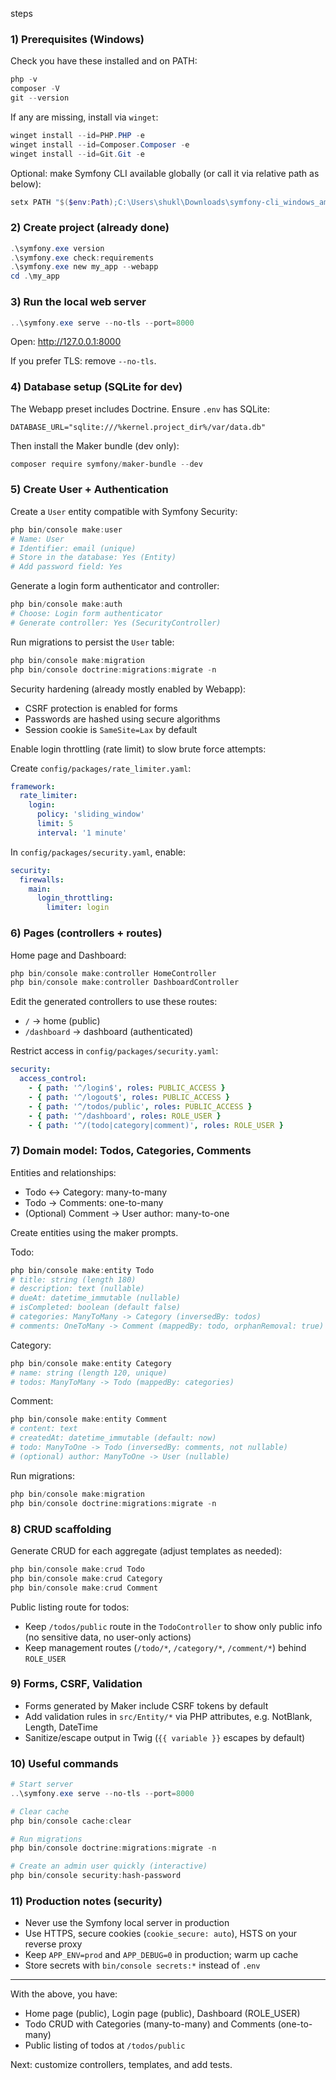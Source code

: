 steps

### 1) Prerequisites (Windows)

Check you have these installed and on PATH:

```powershell
php -v
composer -V
git --version
```

If any are missing, install via `winget`:

```powershell
winget install --id=PHP.PHP -e
winget install --id=Composer.Composer -e
winget install --id=Git.Git -e
```

Optional: make Symfony CLI available globally (or call it via relative path as below):

```powershell
setx PATH "$($env:Path);C:\Users\shukl\Downloads\symfony-cli_windows_amd64"
```

### 2) Create project (already done)

```powershell
.\symfony.exe version
.\symfony.exe check:requirements
.\symfony.exe new my_app --webapp
cd .\my_app
```

### 3) Run the local web server

```powershell
..\symfony.exe serve --no-tls --port=8000
```

Open: http://127.0.0.1:8000

If you prefer TLS: remove `--no-tls`.

### 4) Database setup (SQLite for dev)

The Webapp preset includes Doctrine. Ensure `.env` has SQLite:

```
DATABASE_URL="sqlite:///%kernel.project_dir%/var/data.db"
```

Then install the Maker bundle (dev only):

```powershell
composer require symfony/maker-bundle --dev
```

### 5) Create User + Authentication

Create a `User` entity compatible with Symfony Security:

```powershell
php bin/console make:user
# Name: User
# Identifier: email (unique)
# Store in the database: Yes (Entity)
# Add password field: Yes
```

Generate a login form authenticator and controller:

```powershell
php bin/console make:auth
# Choose: Login form authenticator
# Generate controller: Yes (SecurityController)
```

Run migrations to persist the `User` table:

```powershell
php bin/console make:migration
php bin/console doctrine:migrations:migrate -n
```

Security hardening (already mostly enabled by Webapp):
- CSRF protection is enabled for forms
- Passwords are hashed using secure algorithms
- Session cookie is `SameSite=Lax` by default

Enable login throttling (rate limit) to slow brute force attempts:

Create `config/packages/rate_limiter.yaml`:

```yaml
framework:
  rate_limiter:
    login:
      policy: 'sliding_window'
      limit: 5
      interval: '1 minute'
```

In `config/packages/security.yaml`, enable:

```yaml
security:
  firewalls:
    main:
      login_throttling:
        limiter: login
```

### 6) Pages (controllers + routes)

Home page and Dashboard:

```powershell
php bin/console make:controller HomeController
php bin/console make:controller DashboardController
```

Edit the generated controllers to use these routes:
- `/` → home (public)
- `/dashboard` → dashboard (authenticated)

Restrict access in `config/packages/security.yaml`:

```yaml
security:
  access_control:
    - { path: '^/login$', roles: PUBLIC_ACCESS }
    - { path: '^/logout$', roles: PUBLIC_ACCESS }
    - { path: '^/todos/public', roles: PUBLIC_ACCESS }
    - { path: '^/dashboard', roles: ROLE_USER }
    - { path: '^/(todo|category|comment)', roles: ROLE_USER }
```

### 7) Domain model: Todos, Categories, Comments

Entities and relationships:
- Todo ↔ Category: many-to-many
- Todo → Comments: one-to-many
- (Optional) Comment → User author: many-to-one

Create entities using the maker prompts.

Todo:

```powershell
php bin/console make:entity Todo
# title: string (length 180)
# description: text (nullable)
# dueAt: datetime_immutable (nullable)
# isCompleted: boolean (default false)
# categories: ManyToMany -> Category (inversedBy: todos)
# comments: OneToMany -> Comment (mappedBy: todo, orphanRemoval: true)
```

Category:

```powershell
php bin/console make:entity Category
# name: string (length 120, unique)
# todos: ManyToMany -> Todo (mappedBy: categories)
```

Comment:

```powershell
php bin/console make:entity Comment
# content: text
# createdAt: datetime_immutable (default: now)
# todo: ManyToOne -> Todo (inversedBy: comments, not nullable)
# (optional) author: ManyToOne -> User (nullable)
```

Run migrations:

```powershell
php bin/console make:migration
php bin/console doctrine:migrations:migrate -n
```

### 8) CRUD scaffolding

Generate CRUD for each aggregate (adjust templates as needed):

```powershell
php bin/console make:crud Todo
php bin/console make:crud Category
php bin/console make:crud Comment
```

Public listing route for todos:
- Keep `/todos/public` route in the `TodoController` to show only public info (no sensitive data, no user-only actions)
- Keep management routes (`/todo/*`, `/category/*`, `/comment/*`) behind `ROLE_USER`

### 9) Forms, CSRF, Validation

- Forms generated by Maker include CSRF tokens by default
- Add validation rules in `src/Entity/*` via PHP attributes, e.g. NotBlank, Length, DateTime
- Sanitize/escape output in Twig (`{{ variable }}` escapes by default)

### 10) Useful commands

```powershell
# Start server
..\symfony.exe serve --no-tls --port=8000

# Clear cache
php bin/console cache:clear

# Run migrations
php bin/console doctrine:migrations:migrate -n

# Create an admin user quickly (interactive)
php bin/console security:hash-password
```

### 11) Production notes (security)

- Never use the Symfony local server in production
- Use HTTPS, secure cookies (`cookie_secure: auto`), HSTS on your reverse proxy
- Keep `APP_ENV=prod` and `APP_DEBUG=0` in production; warm up cache
- Store secrets with `bin/console secrets:*` instead of `.env`

---

With the above, you have:
- Home page (public), Login page (public), Dashboard (ROLE_USER)
- Todo CRUD with Categories (many-to-many) and Comments (one-to-many)
- Public listing of todos at `/todos/public`

Next: customize controllers, templates, and add tests.
